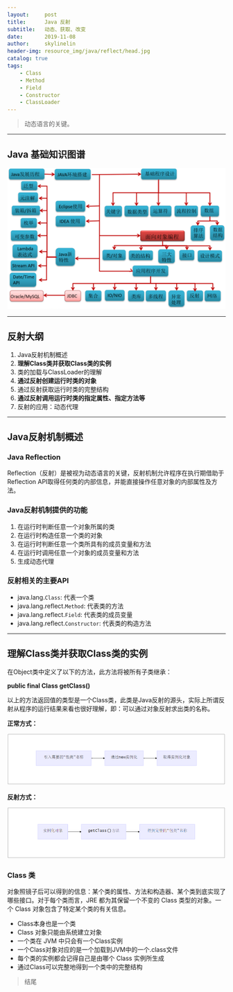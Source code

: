 ```yaml
---
layout:     post
title:      Java 反射
subtitle:   动态、获取、改变
date:       2019-11-08
author:     skylinelin
header-img: resource_img/java/reflect/head.jpg
catalog: true
tags:
    - Class
    - Method
    - Field
    - Constructor
    - ClassLoader
---
```


> 动态语言的关键。

---

## Java 基础知识图谱

![Java图谱](/resource_img/java/reflect/java.png)



---

## 反射大纲

1. Java反射机制概述
2. **理解Class类并获取Class类的实例**
3. 类的加载与ClassLoader的理解
4. **通过反射创建运行时类的对象**
5. 通过反射获取运行时类的完整结构
6. **通过反射调用运行时类的指定属性、指定方法等**
7. 反射的应用：动态代理



---

## Java反射机制概述

### Java Reflection

Reflection（反射）是被视为动态语言的关键，反射机制允许程序在执行期借助于Reflection API取得任何类的内部信息，并能直接操作任意对象的内部属性及方法。

### Java反射机制提供的功能

1. 在运行时判断任意一个对象所属的类
2. 在运行时构造任意一个类的对象
3. 在运行时判断任意一个类所具有的成员变量和方法
4. 在运行时调用任意一个对象的成员变量和方法
5. 生成动态代理

### 反射相关的主要API

- java.lang.`Class`: 代表一个类
- java.lang.reflect.`Method`: 代表类的方法
- java.lang.reflect.`Field`: 代表类的成员变量
- java.lang.reflect.`Constructor`: 代表类的构造方法



---

## 理解Class类并获取Class类的实例

在Object类中定义了以下的方法，此方法将被所有子类继承：

**public final Class getClass()**

以上的方法返回值的类型是一个Class类，此类是Java反射的源头，实际上所谓反射从程序的运行结果来看也很好理解，即：可以通过对象反射求出类的名称。

**正常方式：**

![zclc](/resource_img/java/reflect/zclc.png)

**反射方式：**

![fslc](/resource_img/java/reflect/fslc.png)



### Class 类

对象照镜子后可以得到的信息：某个类的属性、方法和构造器、某个类到底实现了哪些接口。对于每个类而言，JRE 都为其保留一个不变的 Class 类型的对象。一个 Class 对象包含了特定某个类的有关信息。

- Class本身也是一个类
- Class 对象只能由系统建立对象
- 一个类在 JVM 中只会有一个Class实例 
- 一个Class对象对应的是一个加载到JVM中的一个.class文件
- 每个类的实例都会记得自己是由哪个 Class 实例所生成
- 通过Class可以完整地得到一个类中的完整结构 



> 结尾

